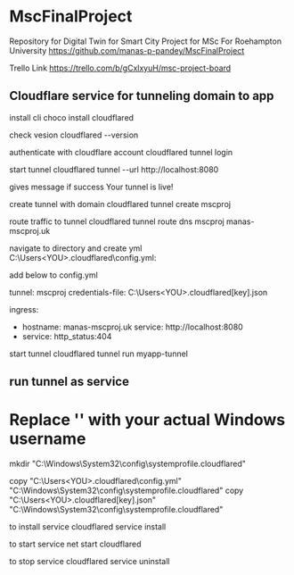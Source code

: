 # MscFinalProject
Repository for Digital Twin for Smart City Project for MSc For Roehampton University
https://github.com/manas-p-pandey/MscFinalProject

Trello Link
https://trello.com/b/gCxlxyuH/msc-project-board


Cloudflare service for tunneling domain to app
----------------------------------------------
install cli
choco install cloudflared

check vesion
cloudflared --version

authenticate with cloudflare account
cloudflared tunnel login

start tunnel
cloudflared tunnel --url http://localhost:8080

gives message if success
Your tunnel is live!

create tunnel with domain
cloudflared tunnel create mscproj

route traffic to tunnel
cloudflared tunnel route dns mscproj manas-mscproj.uk

navigate to directory and create yml
C:\Users\<YOU>\.cloudflared\config.yml:

add below to config.yml

tunnel: mscproj
credentials-file: C:\Users\<YOU>\.cloudflared\[key].json

ingress:
  - hostname: manas-mscproj.uk
    service: http://localhost:8080
  - service: http_status:404

start tunnel
cloudflared tunnel run myapp-tunnel

run tunnel as service
------------------------------------------
# Replace '<YOU>' with your actual Windows username
mkdir "C:\Windows\System32\config\systemprofile\.cloudflared"

copy "C:\Users\<YOU>\.cloudflared\config.yml" "C:\Windows\System32\config\systemprofile\.cloudflared\"
copy "C:\Users\<YOU>\.cloudflared\[key].json" "C:\Windows\System32\config\systemprofile\.cloudflared\"

to install service
cloudflared service install

to start service
net start cloudflared

to stop service
cloudflared service uninstall





